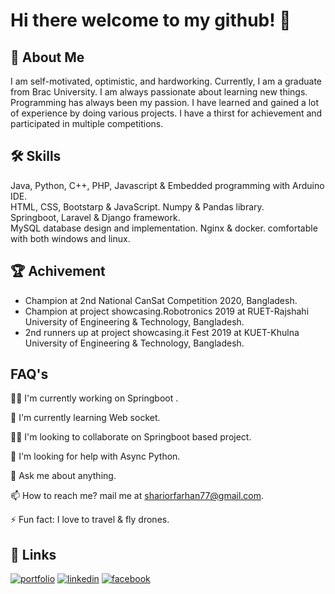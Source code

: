 
# Hi there welcome to my github! 👋


## 🚀 About Me
I am self-motivated, optimistic, and hardworking. Currently, I am a graduate from Brac University. I am always passionate about learning new things. Programming has always been my passion. I have learned and gained a lot of experience by doing various projects. I have a thirst for achievement and participated in multiple competitions.


## 🛠 Skills
Java, Python, C++, PHP, Javascript & Embedded programming with Arduino IDE.  
HTML, CSS, Bootstarp & JavaScript. 
Numpy & Pandas library.  
Springboot, Laravel & Django framework.   
MySQL database design and implementation.
Nginx & docker.
comfortable with both windows and linux.



## 🏆 Achivement
- Champion at 2nd  National CanSat Competition 2020, Bangladesh.
- Champion at project showcasing.Robotronics 2019 at RUET-Rajshahi University of Engineering & Technology, Bangladesh.
- 2nd runners up at project showcasing.it Fest 2019 at KUET-Khulna University of Engineering & Technology, Bangladesh.

## FAQ's
👩‍💻 I'm currently working on Springboot .

🧠 I'm currently learning Web socket.

👯‍♀️ I'm looking to collaborate on Springboot based project.

🤔 I'm looking for help with Async Python.

💬 Ask me about anything.

📫 How to reach me? mail me at shariorfarhan77@gmail.com.

⚡️ Fun fact: I love to travel & fly drones.


## 🔗 Links
[![portfolio](https://img.shields.io/badge/my_portfolio-000?style=for-the-badge&logo=ko-fi&logoColor=white)](http://shariorfarhan.me/)
[![linkedin](https://img.shields.io/badge/linkedin-0A66C2?style=for-the-badge&logo=linkedin&logoColor=white)](https://www.linkedin.com/in/md-sharior-hossain-farhan-952b49193/)
[![facebook](https://img.shields.io/badge/-Facebook-blue)](https://www.facebook.com/shariorfarhan11)

